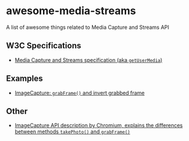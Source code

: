 # awesome-media-streams
A list of awesome things related to Media Capture and Streams API

## W3C Specifications

* [Media Capture and Streams specification (aka `getUserMedia`)](https://w3c.github.io/mediacapture-main/)

## Examples

* [ImageCapture: `grabFrame()` and invert grabbed frame](https://codepen.io/miguelao/pen/mAzXpN?editors=1010)

## Other

* [ImageCapture API description by Chromium, explains the differences between methods `takePhoto()` and `grabFrame()`](https://chromium.googlesource.com/chromium/src/+/HEAD/third_party/WebKit/Source/modules/imagecapture/README.md)
